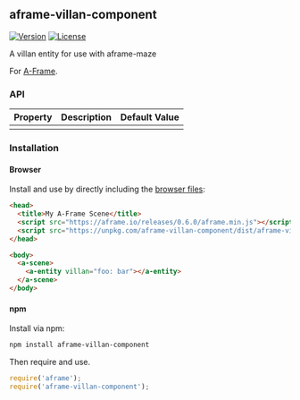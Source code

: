 ## aframe-villan-component

[![Version](http://img.shields.io/npm/v/aframe-villan-component.svg?style=flat-square)](https://npmjs.org/package/aframe-villan-component)
[![License](http://img.shields.io/npm/l/aframe-villan-component.svg?style=flat-square)](https://npmjs.org/package/aframe-villan-component)

A villan entity for use with aframe-maze

For [A-Frame](https://aframe.io).

### API

| Property | Description | Default Value |
| -------- | ----------- | ------------- |
|          |             |               |

### Installation

#### Browser

Install and use by directly including the [browser files](dist):

```html
<head>
  <title>My A-Frame Scene</title>
  <script src="https://aframe.io/releases/0.6.0/aframe.min.js"></script>
  <script src="https://unpkg.com/aframe-villan-component/dist/aframe-villan-component.min.js"></script>
</head>

<body>
  <a-scene>
    <a-entity villan="foo: bar"></a-entity>
  </a-scene>
</body>
```

<!-- If component is accepted to the Registry, uncomment this. -->
<!--
Or with [angle](https://npmjs.com/package/angle/), you can install the proper
version of the component straight into your HTML file, respective to your
version of A-Frame:

```sh
angle install aframe-villan-component
```
-->

#### npm

Install via npm:

```bash
npm install aframe-villan-component
```

Then require and use.

```js
require('aframe');
require('aframe-villan-component');
```
